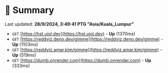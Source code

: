 # 📖 Summary
Last updated: **28/9/2024, 3:49:41 PTG "Asia/Kuala_Lumpur"**

- `GET` [https://hst.ujol.dev](https://hst.ujol.dev) - **Up** (1370ms)
- `GET` [https://reddviz.deno.dev/gimme](https://reddviz.deno.dev/gimme) - **Up** (1103ms)
- `GET` [https://reddviz.amar.kim/gimme](https://reddviz.amar.kim/gimme) - **Up** (519ms)
- `GET` [https://dumb.onrender.com](https://dumb.onrender.com) - **Up** (333ms)
